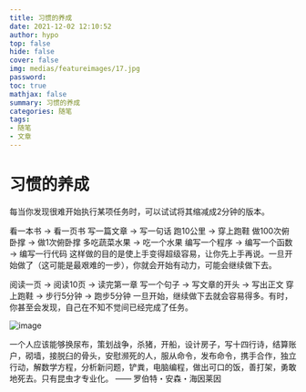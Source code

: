 ```yaml
---
title: 习惯的养成
date: 2021-12-02 12:10:52
author: hypo
top: false
hide: false
cover: false
img: medias/featureimages/17.jpg
password:
toc: true
mathjax: false
summary: 习惯的养成
categories: 随笔
tags:
- 随笔
- 文章
---
```


# 习惯的养成
每当你发现很难开始执行某项任务时，可以试试将其缩减成2分钟的版本。

看一本书 → 看一页书
写一篇文章 → 写一句话
跑10公里 → 穿上跑鞋
做100次俯卧撑 → 做1次俯卧撑
多吃蔬菜水果 → 吃一个水果
编写一个程序 → 编写一个函数 → 编写一行代码
这样做的目的是使上手变得超级容易，让你先上手再说。一旦开始做了（这可能是最艰难的一步），你就会开始有动力，可能会继续做下去。

阅读一页 → 阅读10页 → 读完第一章
写一个句子 → 写文章的开头 → 写出正文
穿上跑鞋 → 步行5分钟 → 跑步5分钟
一旦开始，继续做下去就会容易得多。有时，你甚至会发现，自己在不知不觉间已经完成了任务。

![image](https://www.wangbase.com/blogimg/asset/202007/bg2020072418.jpg)

一个人应该能够换尿布，策划战争，杀猪，开船，设计房子，写十四行诗，结算账户，砌墙，接脱臼的骨头，安慰濒死的人，服从命令，发布命令，携手合作，独立行动，解数学方程，分析新问题，铲粪，电脑编程，做出可口的饭，善打架，勇敢地死去。只有昆虫才专业化。
—— 罗伯特・安森・海因莱因
